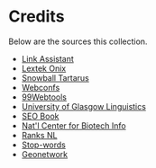 Credits
=======

Below are the sources this collection.
- [Link Assistant](http://www.link-assistant.com/seo-stop-words.html)
- [Lextek Onix](http://www.lextek.com/manuals/onix/stopwords1.html)
- [Snowball Tartarus](http://snowball.tartarus.org/algorithms/english/stop.txt)
- [Webconfs](http://www.webconfs.com/stop-words.php)
- [99Webtools](http://99webtools.com/blog/list-of-english-stop-words/)
- [University of Glasgow Linguistics](http://ir.dcs.gla.ac.uk/resources/linguistic_utils/stop_words)
- [SEO Book](http://tools.seobook.com/general/keyword-density/stop_words.txt)
- [Nat'l Center for Biotech Info](http://www.ncbi.nlm.nih.gov/books/NBK3827/table/pubmedhelp.T43/)
- [Ranks NL](http://www.ranks.nl/stopwords)
- [Stop-words](http://code.google.com/p/stop-words/)
- [Geonetwork](http://github.com/geonetwork/core-geonetwork)
